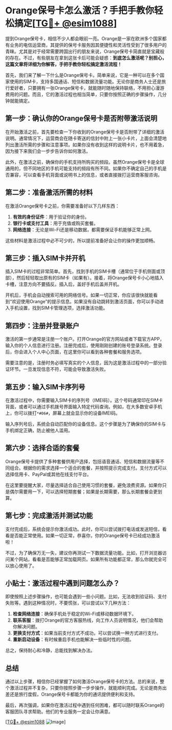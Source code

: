 # Orange保号卡怎么激活？手把手教你轻松搞定[[TG💪+ @esim1088](https://t.me/s/esim1088)]

提到Orange保号卡，相信不少人都会眼前一亮。Orange是一家在欧洲多个国家都有业务的电信运营商，其提供的保号卡服务因其便捷性和灵活性受到了很多用户的青睐。尤其是对于经常需要跨国出行的朋友来说，Orange保号卡简直就是宝藏般的存在。不过，有些朋友在拿到这张卡后可能会疑惑：**到底怎么激活呢？别担心，这篇文章将详细为你解答，手把手教你轻松搞定激活流程！**

首先，我们来了解一下什么是Orange保号卡。简单来说，它是一种可以在多个国家使用的SIM卡，支持多国通话、短信和数据流量功能。无论你是商务人士还是旅行爱好者，只要拥有一张Orange保号卡，就能随时随地保持联络，不用担心漫游费用的问题。而且，它的激活过程也相当简单，只要你按照正确的步骤操作，几分钟就能搞定。

## 第一步：确认你的Orange保号卡是否附带激活说明

在开始激活之前，首先要检查一下你收到的Orange保号卡是否附带了详细的激活说明。通常情况下，运营商会在随卡寄送的信封中附上一张小卡片，上面会清楚地列出激活所需的步骤和注意事项。如果你没有收到这样的说明卡片，也不用着急，因为接下来我们会一步步告诉你如何激活。

此外，在激活之前，确保你的手机支持所购买的频段。虽然Orange保号卡是全球通用的，但不同地区的手机可能支持的频段有所不同。如果你不确定自己的手机是否兼容，可以查看手机背面或说明书上的信息，或者直接拨打运营商客服咨询。

## 第二步：准备激活所需的材料

在激活Orange保号卡之前，你需要准备好以下几样东西：

1. **有效的身份证件**：用于验证你的身份。
2. **银行卡或支付工具**：用于充值或购买套餐。
3. **网络连接**：无论是Wi-Fi还是移动数据，都需要保证手机能够正常上网。

这些材料是激活过程中必不可少的，所以提前准备好会让你的操作更加顺畅。

## 第三步：插入SIM卡并开机

插入SIM卡的过程非常简单。首先，找到手机的SIM卡槽（通常位于手机侧面或顶部），然后轻轻取出原有的SIM卡（如果有）。接着，将Orange保号卡小心地插入卡槽，注意方向不要插反。插入后，盖好手机后盖并开机。

开机后，手机会自动搜索可用的网络信号。如果一切正常，你应该很快就能看到“欢迎使用Orange”的提示信息。如果没有自动跳转到激活页面，你可以手动进入手机设置，找到SIM卡管理选项，选择激活功能。

## 第四步：注册并登录账户

激活的第一步通常是注册一个账户。打开Orange的官方网站或者下载官方APP，输入你的个人信息进行注册。注册完成后，使用刚刚创建的账号登录系统。登录后，你会进入个人中心页面，在这里你可以看到各种套餐和服务选项。

需要注意的是，注册时务必填写真实的个人信息，因为这是激活过程中的一部分验证环节。一旦发现信息不符，可能会导致激活失败。

## 第五步：输入SIM卡序列号

在激活过程中，你需要输入SIM卡的序列号（IMEI码）。这个号码通常印在SIM卡背面，或者可以通过手机拨号界面输入特定代码查询。例如，在大多数安卓手机上，你可以拨打`*#06#`，屏幕上就会显示你的设备IMEI码。

输入序列号后，系统会自动匹配你的设备信息。这个步骤是为了确保你的SIM卡与手机绑定正确，防止被他人滥用。

## 第六步：选择合适的套餐

Orange保号卡提供了多种套餐供用户选择，包括语音通话、短信和数据流量等不同组合。根据你的需求选择一个适合的套餐，并按照提示完成支付。支付方式可以选择信用卡、PayPal或其他在线支付平台。

在这里要提醒大家，尽量选择适合自己使用习惯的套餐，避免浪费资源。如果你只是偶尔需要用一下，可以选择短期套餐；如果是长期需要，那么长期套餐会更划算。

## 第七步：完成激活并测试功能

支付完成后，系统会提示你激活成功。此时，你可以尝试拨打电话或发送短信，看看是否能正常使用。如果一切正常，恭喜你，你的Orange保号卡已经成功激活啦！

不过，为了确保万无一失，建议你再测试一下数据流量功能。比如，打开浏览器访问某个网站，看看是否能够正常加载网页。如果所有功能都正常，那么你就完全可以放心使用了。

## 小贴士：激活过程中遇到问题怎么办？

即使按照上述步骤操作，也可能会遇到一些小问题。比如，无法收到验证码、支付失败等。遇到这种情况时，不要慌张，可以尝试以下几种方法：

1. **检查网络连接**：确保手机处于稳定的Wi-Fi或移动数据环境下。
2. **联系客服**：拨打Orange的官方客服热线，向工作人员说明情况，他们会帮助你解决问题。
3. **更换支付方式**：如果当前支付方式不成功，可以尝试换一种方式进行支付。
4. **重新启动设备**：有时候重启手机也能解决一些临时性的问题。

总之，保持耐心和冷静，总能找到解决办法。

## 总结

通过以上步骤，相信你已经掌握了如何激活Orange保号卡的方法。总的来说，整个激活过程并不复杂，只要你按照步骤一步步操作，就能顺利完成。无论是商务出差还是旅行度假，Orange保号卡都能为你的通讯提供便利和支持。

最后，再次强调，如果你在激活过程中遇到任何困难，都可以随时联系Orange的客服团队寻求帮助。他们的专业服务一定会让你满意。

[[TG💪+ @esim1088](https://t.me/s/esim1088) ![Image](https://i.postimg.cc/4NQfJmqS/Snipaste-2025-05-13-00-14-12.png)]